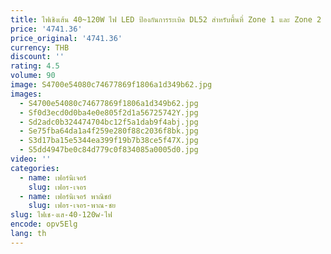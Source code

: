 ```yaml
---
title: ไฟเชิงเส้น 40~120W ไฟ LED ป้องกันการระเบิด DL52 สําหรับพื้นที่ Zone 1 และ Zone 2
price: '4741.36'
price_original: '4741.36'
currency: THB
discount: ''
rating: 4.5
volume: 90
image: S4700e54080c74677869f1806a1d349b62.jpg
images:
  - S4700e54080c74677869f1806a1d349b62.jpg
  - Sf0d3ecd0d0ba4e0e805f2d1a56725742Y.jpg
  - Sd2adc0b324474704bc12f5a1dab9f4abj.jpg
  - Se75fba64da1a4f259e280f88c2036f8bk.jpg
  - S3d17ba15e5344ea399f19b7b38ce5f47X.jpg
  - S5dd4947be0c84d779c0f834085a0005d0.jpg
video: ''
categories:
  - name: เฟอร์นิเจอร์
    slug: เฟอร-เจอร
  - name: เฟอร์นิเจอร์ พาณิชย์
    slug: เฟอร-เจอร-พาณ-ชย
slug: ไฟเช-งเส-40-120w-ไฟ
encode: opv5Elg
lang: th
---
```

  
